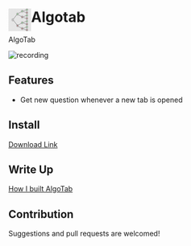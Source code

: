 # <img src="public/icons/icon_48.png" width="45" align="left"> Algotab

AlgoTab

![recording](blog/recording.gif)


## Features

- Get new question whenever a new tab is opened

## Install

[Download Link](https://chrome.google.com/webstore/detail/algotab/bdbdkaldlokgnidglfhfdiecbmnimdne)

## Write Up
[How I built AlgoTab](https://medium.com/better-programming/how-i-built-algotab-1f1de00979f5)

## Contribution

Suggestions and pull requests are welcomed!
